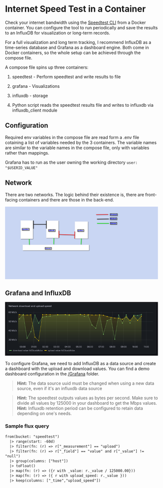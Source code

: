 # Internet Speed Test in a Container


Check your internet bandwidth using the [Speedtest CLI](https://www.speedtest.net/apps/cli) from a Docker container. You can configure the tool to run periodically and save the results to an InfluxDB for visualization or long-term records.

For a full visualization and long term tracking, I recommend InfluxDB as a time-series database and Grafana as a dashboard engine. Both come in Docker containers, so the whole setup can be achieved through the compose file.

A compose file spins up three containers: 
1. speedtest - Perform speedtest and write results to file
2. grafana - Visualizations 
3. influxdb - storage

4. Python script reads the speedtest results file and writes to influxdb via influxdb_client module

## Configuration

Required env variables in the compose file are read form a .env file cotaining a list of variables needed by the 3 containers. The variable names are similar to the variable names in the compose file, only with variables rather than mappings.

Grafana has to run as the user owning the working directory
`user: "$USERID_VALUE"`

## Network

There are two networks. The logic behind their existence is, there are front-facing containers and there are those in the back-end.

![Image displaying the compartmentalized network structure](https://github.com/m0ckinjay/speedtest/blob/0024b6217ed07f2619d8269d5cb40f0106314379/imgs/Networks.png)



## Grafana and InfluxDB

![Screenshot of a Grafana Dashboard with upload and download speed values](https://github.com/m0ckinjay/speedtest/blob/f9305416710d3e6766f74b8c7b74a4a7f8825d46/imgs/Grafana.png)



To configure Grafana, we need to add InfluxDB as a data source and create a dashboard with the upload and download values. You can find a demo dashboard configuration in the [/Grafana](/Grafana) folder.

> **Hint:** The data source uuid must be changed when using a new data source, even if it's an influxdb data source

> **Hint:** The speedtest outputs values as bytes per second. Make sure to divide all values by 125000 in your dashboard to get the Mbps values.
> **Hint:** Influxdb retention period can be configured to retain data depending on one's needs.

### Sample flux query
```
from(bucket: "speedtest")
  |> range(start: -60d)
  |> filter(fn: (r) => r["_measurement"] == "upload")
  |> filter(fn: (r) => r["_field"] == "value" and r["_value"] != "null")
  |> group(columns: ["host"])
  |> toFloat()
  |> map(fn: (r) => ({r with _value: r._value / 125000.00}))
  |> map(fn: (r) => ({ r with upload_speed: r._value }))
  |> keep(columns: ["_time","upload_speed"])
  
```
